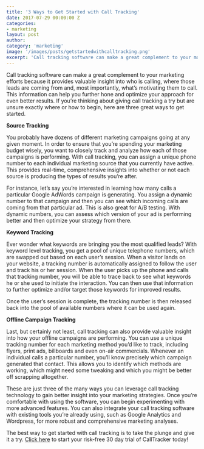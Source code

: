 ```yaml
---
title: '3 Ways to Get Started with Call Tracking'
date: 2017-07-29 00:00:00 Z
categories:
- marketing
layout: post
author:
category: 'marketing'
image: '/images/posts/getstartedwithcalltracking.png'
excerpt: 'Call tracking software can make a great complement to your marketing efforts because it provides valuable insight into who is calling, where those leads are coming from and, most importantly, what’s motivating them to call. This information can help you further hone and optimize your approach for even better results. If you’re thinking about giving call tracking a try but are unsure exactly where or how to begin, here are three great ways to get started.'
---
```

Call tracking software can make a great complement to your marketing efforts because it provides valuable insight into who is calling, where those leads are coming from and, most importantly, what’s motivating them to call. This information can help you further hone and optimize your approach for even better results. If you’re thinking about giving call tracking a try but are unsure exactly where or how to begin, here are three great ways to get started.

**Source Tracking**

You probably have dozens of different marketing campaigns going at any given moment. In order to ensure that you’re spending your marketing budget wisely, you want to closely track and analyze how each of those campaigns is performing. With call tracking, you can assign a unique phone number to each individual marketing source that you currently have active. This provides real-time, comprehensive insights into whether or not each source is producing the types of results you’re after.

For instance, let’s say you’re interested in learning how many calls a particular Google AdWords campaign is generating. You assign a dynamic number to that campaign and then you can see which incoming calls are coming from that particular ad. This is also great for A/B testing. With dynamic numbers, you can assess which version of your ad is performing better and then optimize your strategy from there. 

**Keyword Tracking**

Ever wonder what keywords are bringing you the most qualified leads? With keyword level tracking, you get a pool of unique telephone numbers, which are swapped out based on each user’s session. When a visitor lands on your website, a tracking number is automatically assigned to follow the user and track his or her session. When the user picks up the phone and calls that tracking number, you will be able to trace back to see what keywords he or she used to initiate the interaction. You can then use that information to further optimize and/or target those keywords for improved results.

Once the user’s session is complete, the tracking number is then released back into the pool of available numbers where it can be used again. 

**Offline Campaign Tracking**

Last, but certainly not least, call tracking can also provide valuable insight into how your offline campaigns are performing. You can use a unique tracking number for each marketing method you’d like to track, including flyers, print ads, billboards and even on-air commercials. Whenever an individual calls a particular number, you’ll know precisely which campaign generated that contact. This allows you to identify which methods are working, which might need some tweaking and which you might be better off scrapping altogether. 

These are just three of the many ways you can leverage call tracking technology to gain better insight into your marketing strategies. Once you’re comfortable with using the software, you can begin experimenting with more advanced features. You can also integrate your call tracking software with existing tools you’re already using, such as Google Analytics and Wordpress, for more robust and comprehensive marketing analyses. 

The best way to get started with call tracking is to take the plunge and give it a try. [Click here](https://app.calltracker.io/signup/) to start your risk-free 30 day trial of CallTracker today!
